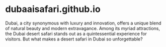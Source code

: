 # dubaaisafari.github.io
Dubai, a city synonymous with luxury and innovation, offers a unique blend of natural beauty and modern extravagance. Among its myriad attractions, the Dubai desert safari stands out as a quintessential experience for visitors. But what makes a desert safari in Dubai so unforgettable?
